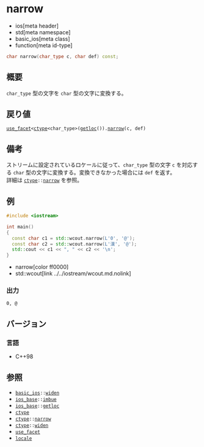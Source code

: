 # narrow
* ios[meta header]
* std[meta namespace]
* basic_ios[meta class]
* function[meta id-type]

```cpp
char narrow(char_type c, char def) const;
```

## 概要
`char_type` 型の文字を `char` 型の文字に変換する。


## 戻り値
[`use_facet`](../../locale/use_facet.md.nolink)`<`[`ctype`](../../locale/ctype.md)`<char_type>(`[`getloc`](../ios_base/getloc.md)`()).`[`narrow`](../../locale/ctype/narrow.md.nolink)`(c, def)`


## 備考
ストリームに設定されているロケールに従って、`char_type` 型の文字 `c` を対応する `char` 型の文字に変換する。変換できなかった場合には `def` を返す。  
詳細は [`ctype`](../../locale/ctype.md)`::`[`narrow`](../../locale/ctype/narrow.md.nolink) を参照。


## 例
```cpp example
#include <iostream>

int main()
{
  const char c1 = std::wcout.narrow(L'0', '@');
  const char c2 = std::wcout.narrow(L'漢', '@');
  std::cout << c1 << ", " << c2 << '\n';
}
```
* narrow[color ff0000]
* std::wcout[link ../../iostream/wcout.md.nolink]

### 出力
```
0, @
```

## バージョン
### 言語
- C++98

## 参照
- [`basic_ios`](../basic_ios.md)`::`[`widen`](widen.md)
- [`ios_base`](../ios_base.md)`::`[`imbue`](../ios_base/imbue.md)
- [`ios_base`](../ios_base.md)`::`[`getloc`](../ios_base/getloc.md)
- [`ctype`](../../locale/ctype.md)
- [`ctype`](../../locale/ctype.md)`::`[`narrow`](../../locale/ctype/narrow.md.nolink)
- [`ctype`](../../locale/ctype.md)`::`[`widen`](../../locale/ctype/widen.md.nolink)
- [`use_facet`](../../locale/use_facet.md.nolink)
- [`locale`](../../locale/locale.md)
